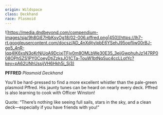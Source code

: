 ```yaml
---
origin: Wildspace
class: Deckhand
race: Plasmoid
---
```



![https://media.dndbeyond.com/compendium-images/sja/9h8GiE7HbKsyOg18/02-006.pffred.png|450](https://lh7-rt.googleusercontent.com/docsz/AD_4nXdjtyIpbE6YSehJ95opfliw00rBJ-go5_4nR-lqq4lK6xsN3oKrNjUoA9DcixjTFjv0m8OMLbWe30E35_3ejjGwphuhJz147RP008OPhSZS1PY0CoeyDtiZzksJO1CTa-TouW1btNqSuc4ccLLotYc?key=pA62UNhUssijVH6Hkh5i_Sj3)

**PFFRED**
*Plasmoid Deckhand*

You’ll be hard-pressed to find a more excellent whistler than the pale-green plasmoid Pffred. His jaunty tunes can be heard on nearly every deck. Pffred is also learning to cook with Officer Winston!

Quote: “There’s nothing like seeing full sails, stars in the sky, and a clean deck—especially if you have friends with you!”